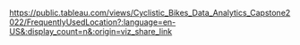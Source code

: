 https://public.tableau.com/views/Cyclistic_Bikes_Data_Analytics_Capstone2022/FrequentlyUsedLocation?:language=en-US&:display_count=n&:origin=viz_share_link
